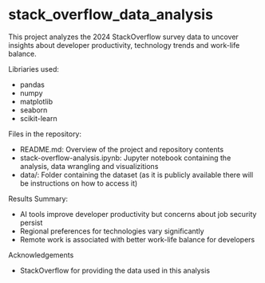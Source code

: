 # stack_overflow_data_analysis
This project analyzes the 2024 StackOverflow survey data to uncover insights about developer productivity, technology trends and work-life balance.

Libriaries used:
- pandas
- numpy
- matplotlib
- seaborn
- scikit-learn

Files in the repository:
- README.md: Overview of the project and repository contents
- stack-overflow-analysis.ipynb: Jupyter notebook containing the analysis, data wrangling and visualizitions
- data/: Folder containing the dataset (as it is publicly available there will be instructions on how to access it)

Results Summary:
- AI tools improve developer productivity but concerns about job security persist
- Regional preferences for technologies vary significantly
- Remote work is associated with better work-life balance for developers

Acknowledgements
- StackOverflow for providing the data used in this analysis
